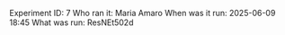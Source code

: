 Experiment ID: 7
Who ran it: Maria Amaro
When was it run: 2025-06-09 18:45
What was run: ResNEt502d
